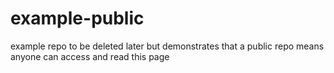 # example-public
example repo to be deleted later but demonstrates that a public repo means anyone can access and read this page
